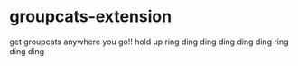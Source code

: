 # groupcats-extension
get groupcats anywhere you go!! hold up ring ding ding ding ding ding ring ding ding
